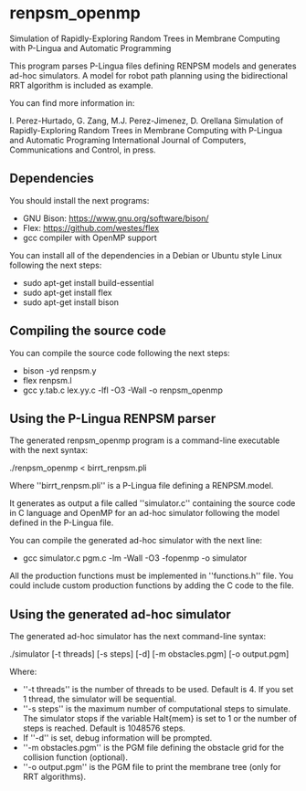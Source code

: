 # renpsm_openmp
Simulation of Rapidly-Exploring Random Trees in Membrane Computing with P-Lingua and Automatic Programming

This program parses P-Lingua files defining RENPSM models and generates ad-hoc simulators. A model for robot
path planning using the bidirectional RRT algorithm is included as example.

You can find more information in:

I. Perez-Hurtado, G. Zang, M.J. Perez-Jimenez, D. Orellana
Simulation of Rapidly-Exploring Random Trees in Membrane Computing with P-Lingua and Automatic Programing
International Journal of Computers, Communications and Control, in press.

## Dependencies
You should install the next programs:

* GNU Bison: https://www.gnu.org/software/bison/
* Flex: https://github.com/westes/flex
* gcc compiler with OpenMP support

You can install all of the dependencies in a Debian or Ubuntu style Linux following the next steps:

- sudo apt-get install build-essential
- sudo apt-get install flex
- sudo apt-get install bison

## Compiling the source code
You can compile the source code following the next steps:

-  bison -yd renpsm.y
-  flex renpsm.l
-  gcc y.tab.c lex.yy.c -lfl -O3 -Wall -o renpsm_openmp

## Using the P-Lingua RENPSM parser

The generated renpsm_openmp program is a command-line executable with the next syntax:

./renpsm_openmp < birrt_renpsm.pli

Where ''birrt_renpsm.pli'' is a P-Lingua file defining a RENPSM.model.

It generates as output a file called ''simulator.c'' containing the source code
in C language and OpenMP for an ad-hoc simulator following the model defined in the P-Lingua file.

You can compile the generated ad-hoc simulator with the next line:

- gcc simulator.c pgm.c -lm -Wall -O3 -fopenmp -o simulator

All the production functions must be implemented in ''functions.h'' file. You could include custom production functions by adding the C code to
the file. 

## Using the generated ad-hoc simulator

The generated ad-hoc simulator has the next command-line syntax:

./simulator [-t threads] [-s steps] [-d] [-m obstacles.pgm] [-o output.pgm] 

Where:

- ''-t threads'' is the number of threads to be used. Default is 4. If you set 1 thread, the simulator will be sequential.
- ''-s steps'' is the maximum number of computational steps to simulate. The simulator stops if the variable Halt{mem} is set to 1 or the number of steps is reached. Default is 1048576 steps.
- If ''-d'' is set, debug information will be prompted.
- ''-m obstacles.pgm'' is the PGM file defining the obstacle grid for the collision function (optional).
- ''-o output.pgm'' is the PGM file to print the membrane tree (only for RRT algorithms).

 


